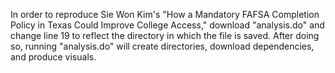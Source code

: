 In order to reproduce Sie Won Kim's "How a Mandatory FAFSA Completion Policy in Texas Could Improve College Access," download "analysis.do" and change line 19 to reflect the directory in which the file is saved. After doing so, running "analysis.do" will create directories, download dependencies, and produce visuals.